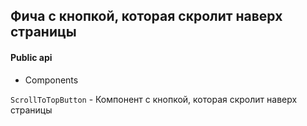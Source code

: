 ## Фича с кнопкой, которая скролит наверх страницы

#### Public api

-   Components

`ScrollToTopButton` - Компонент с кнопкой, которая скролит наверх страницы
